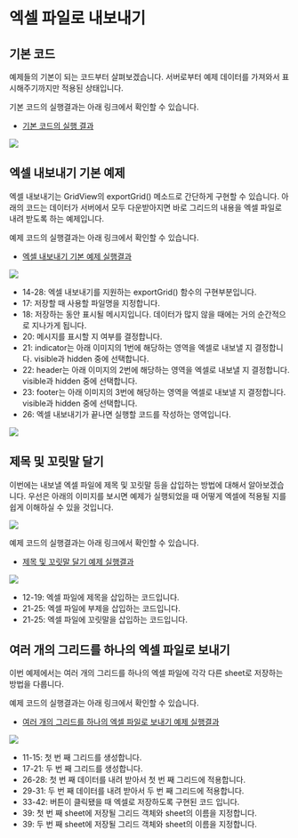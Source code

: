 # 엑셀 파일로 내보내기


## 기본 코드

예제들의 기본이 되는 코드부터 살펴보겠습니다.
서버로부터 예제 데이터를 가져와서 표시해주기까지만 적용된 상태입니다.

기본 코드의 실행결과는 아래 링크에서 확인할 수 있습니다.
* [기본 코드의 실행 결과](http://10bun.tv/samples/realgrid2/part-1/12/step-00.html)

![](./code-001.png)


## 엑셀 내보내기 기본 예제

엑셀 내보내기는 GridView의 exportGrid() 메소드로 간단하게 구현할 수 있습니다.
아래의 코드는 데이터가 서버에서 모두 다운받아지면
바로 그리드의 내용을 엑셀 파일로 내려 받도록 하는 예제입니다.

예제 코드의 실행결과는 아래 링크에서 확인할 수 있습니다.
* [엑셀 내보내기 기본 예제 실행결과](http://10bun.tv/samples/realgrid2/part-1/12/step-01.html)

![](./code-002.png)

* 14-28: 엑셀 내보내기를 지원하는 exportGrid() 함수의 구현부분입니다.
* 17: 저장할 때 사용할 파일명을 지정합니다.
* 18: 저장하는 동안 표시될 메시지입니다. 데이터가 많지 않을 때에는 거의 순간적으로 지나가게 됩니다.
* 20: 메시지를 표시할 지 여부를 결정합니다.
* 21: indicator는 아래 이미지의 1번에 해당하는 영역을 엑셀로 내보낼 지 결정합니다. visible과 hidden 중에 선택합니다.
* 22: header는 아래 이미지의 2번에 해당하는 영역을 엑셀로 내보낼 지 결정합니다. visible과 hidden 중에 선택합니다.
* 23: footer는 아래 이미지의 3번에 해당하는 영역을 엑셀로 내보낼 지 결정합니다. visible과 hidden 중에 선택합니다.
* 26: 엑셀 내보내기가 끝나면 실행할 코드를 작성하는 영역입니다.

![](./pic-1.png)


## 제목 및 꼬릿말 달기

이번에는 내보낼 엑셀 파일에 제목 및 꼬릿말 등을 삽입하는 방법에 대해서 알아보겠습니다.
우선은 아래의 이미지를 보시면 예제가 실행되었을 때 어떻게 엑셀에 적용될 지를 쉽게 이해하실 수 있을 것입니다.

![](./pic-2.png)

예제 코드의 실행결과는 아래 링크에서 확인할 수 있습니다.
* [제목 및 꼬릿말 달기 예제 실행결과](http://10bun.tv/samples/realgrid2/part-1/12/step-02.html)

![](./code-003.png)

* 12-19: 엑셀 파일에 제목을 삽입하는 코드입니다.
* 21-25: 엑셀 파일에 부제을 삽입하는 코드입니다.
* 21-25: 엑셀 파일에 꼬릿말을 삽입하는 코드입니다.


## 여러 개의 그리드를 하나의 엑셀 파일로 보내기

이번 예제에서는 여러 개의 그리드를 하나의 엑셀 파일에 각각 다른 sheet로 저장하는 방법을 다룹니다.

예제 코드의 실행결과는 아래 링크에서 확인할 수 있습니다.
* [여러 개의 그리드를 하나의 엑셀 파일로 보내기 예제 실행결과](http://10bun.tv/samples/realgrid2/part-1/12/step-03.html)

![](./code-004.png)

* 11-15: 첫 번 째 그리드를 생성합니다.
* 17-21: 두 번 째 그리드를 생성합니다.
* 26-28: 첫 번 째 데이터를 내려 받아서 첫 번 째 그리드에 적용합니다.
* 29-31: 두 번 째 데이터를 내려 받아서 두 번 째 그리드에 적용합니다.
* 33-42: 버튼이 클릭됐을 때 엑셀로 저장하도록 구현된 코드 입니다.
* 39: 첫 번 째 sheet에 저장될 그리드 객체와 sheet의 이름을 지정합니다.
* 39: 두 번 째 sheet에 저장될 그리드 객체와 sheet의 이름을 지정합니다.